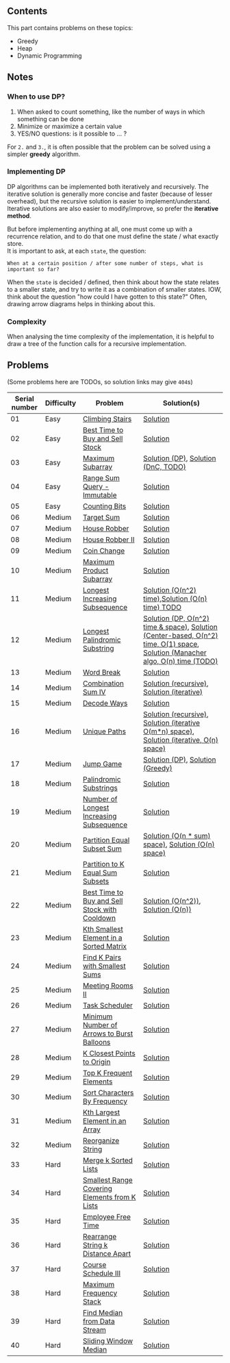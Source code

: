 ## Contents

This part contains problems on these topics:
- Greedy
- Heap
- Dynamic Programming


## Notes

### When to use DP?

1. When asked to count something, like the number of ways in which something can be done
1. Minimize or maximize a certain value
1. YES/NO questions: is it possible to ... ?

For `2.` and `3.`, it is often possible that the problem can be solved using a simpler **greedy** algorithm.

### Implementing DP

DP algorithms can be implemented both iteratively and recursively.
The iterative solution is generally more concise and faster (because of lesser overhead),
but the recursive solution is easier to implement/understand. Iterative solutions are also
easier to modify/improve, so prefer the **iterative method**.

But before implementing anything at all, one must come up with a recurrence relation, and to
do that one must define the state / what exactly store.  
It is important to ask, at each `state`, the question:
```
When at a certain position / after some number of steps, what is important so far?
```

When the `state` is decided / defined, then think about how the state relates to
a smaller state, and try to write it as a combination of smaller states.
IOW, think about the question "how could I have gotten to this state?"
Often, drawing arrow diagrams helps in thinking about this.


### Complexity

When analysing the time complexity of the implementation, it is helpful to draw a tree
of the function calls for a recursive implementation.

## Problems

(Some problems here are TODOs, so solution links may give `404`s)

|Serial number|Difficulty|Problem|Solution(s)|
|-|-|-|-|
|01|Easy|[Climbing Stairs](https://leetcode.com/problems/climbing-stairs/)|[Solution](/part-04/1_01_climbing-stairs.cpp)|
|02|Easy|[Best Time to Buy and Sell Stock](https://leetcode.com/problems/best-time-to-buy-and-sell-stock/)|[Solution](/part-04/1_02_best-time-to-buy-and-sell-stock.cpp)|
|03|Easy|[Maximum Subarray](https://leetcode.com/problems/maximum-subarray/)|[Solution (DP)](/part-04/1_03_maximum-subarray_dp.cpp), [Solution (DnC, TODO)](/part-04/1_03_maximum-subarray_dnc.cpp)|
|04|Easy|[Range Sum Query - Immutable](https://leetcode.com/problems/range-sum-query-immutable/)|[Solution](/part-04/1_04_range-sum-query---immutable.cpp)|
|05|Easy|[Counting Bits](https://leetcode.com/problems/counting-bits/)|[Solution](/part-04/1_05_counting-bits.cpp)|
|06|Medium|[Target Sum](https://leetcode.com/problems/target-sum/)|[Solution](/part-04/2_06_target-sum.cpp)|
|07|Medium|[House Robber](https://leetcode.com/problems/house-robber/)|[Solution](/part-04/2_07_house-robber.cpp)|
|08|Medium|[House Robber II](https://leetcode.com/problems/house-robber-ii/)|[Solution](/part-04/2_08_house-robber-ii.cpp)|
|09|Medium|[Coin Change](https://leetcode.com/problems/coin-change/)|[Solution](/part-04/2_09_coin-change.cpp)|
|10|Medium|[Maximum Product Subarray](https://leetcode.com/problems/maximum-product-subarray/)|[Solution](/part-04/2_10_maximum-product-subarray.cpp)|
|11|Medium|[Longest Increasing Subsequence](https://leetcode.com/problems/longest-increasing-subsequence/)|[Solution (O(n^2) time)](/part-04/2_11_longest-increasing-subsequence_basic.cpp),[Solution (O(n) time) TODO](/part-04/2_11_longest-increasing-subsequence_followup.cpp)|
|12|Medium|[Longest Palindromic Substring](https://leetcode.com/problems/longest-palindromic-substring/)|[Solution (DP, O(n^2) time & space)](/part-04/2_12_longest-palindromic-substring_dp.cpp), [Solution (Center-based, O(n^2) time, O(1) space](/part-04/2_12_longest-palindromic-substring_center.cpp), [Solution (Manacher algo, O(n) time (TODO)](/part-04/2_12_longest-palindromic-substring_manacher.cpp)|
|13|Medium|[Word Break](https://leetcode.com/problems/word-break/)|[Solution](/part-04/2_13_word-break.cpp)|
|14|Medium|[Combination Sum IV](https://leetcode.com/problems/combination-sum-iv/)|[Solution (recursive)](/part-04/2_14_combination-sum-iv_recursive.cpp), [Solution (iterative)](/part-04/2_14_combination-sum-iv_iterative.cpp)|
|15|Medium|[Decode Ways](https://leetcode.com/problems/decode-ways/)|[Solution](/part-04/2_15_decode-ways.cpp)|
|16|Medium|[Unique Paths](https://leetcode.com/problems/unique-paths/)|[Solution (recursive)](/part-04/2_16_unique-paths_recursive.cpp), [Solution (iterative O(m*n) space)](/part-04/2_16_unique-paths_iterative.cpp), [Solution (iterative, O(n) space)](/part-04/2_16_unique-paths_iterative-low-space.cpp)|
|17|Medium|[Jump Game](https://leetcode.com/problems/jump-game/)|[Solution (DP)](/part-04/2_17_jump-game_dp.cpp), [Solution (Greedy)](/part-04/2_17_jump-game_greedy.cpp)|
|18|Medium|[Palindromic Substrings](https://leetcode.com/problems/palindromic-substrings/)|[Solution](/part-04/2_18_palindromic-substrings.cpp)|
|19|Medium|[Number of Longest Increasing Subsequence](https://leetcode.com/problems/number-of-longest-increasing-subsequence/)|[Solution](/part-04/2_19_number-of-longest-increasing-subsequence.cpp)|
|20|Medium|[Partition Equal Subset Sum](https://leetcode.com/problems/partition-equal-subset-sum/)|[Solution (O(n * sum) space)](/part-04/2_20_partition-equal-subset-sum_high-space.cpp), [Solution (O(n) space)](/part-04/2_20_partition-equal-subset-sum_low-space.cpp)|
|21|Medium|[Partition to K Equal Sum Subsets](https://leetcode.com/problems/partition-to-k-equal-sum-subsets/)|[Solution](/part-04/2_21_partition-to-k-equal-sum-subsets.cpp)|
|22|Medium|[Best Time to Buy and Sell Stock with Cooldown](https://leetcode.com/problems/best-time-to-buy-and-sell-stock-with-cooldown/)|[Solution (O(n^2))](/part-04/2_22_best-time-to-buy-and-sell-stock-with-cooldown_on2.cpp), [Solution (O(n))](/part-04/2_22_best-time-to-buy-and-sell-stock-with-cooldown_on.cpp)|
|23|Medium|[Kth Smallest Element in a Sorted Matrix](https://leetcode.com/problems/kth-smallest-element-in-a-sorted-matrix/)|[Solution](/part-04/2_23_kth-smallest-element-in-a-sorted-matrix.cpp)|
|24|Medium|[Find K Pairs with Smallest Sums](https://leetcode.com/problems/find-k-pairs-with-smallest-sums/)|[Solution](/part-04/2_24_find-k-pairs-with-smallest-sums.cpp)|
|25|Medium|[Meeting Rooms II](https://leetcode.com/problems/meeting-rooms-ii/)|[Solution](/part-04/2_25_meeting-rooms-ii.cpp)|
|26|Medium|[Task Scheduler](https://leetcode.com/problems/task-scheduler/)|[Solution](/part-04/2_26_task-scheduler.cpp)|
|27|Medium|[Minimum Number of Arrows to Burst Balloons](https://leetcode.com/problems/minimum-number-of-arrows-to-burst-balloons/)|[Solution](/part-04/2_27_minimum-number-of-arrows-to-burst-balloons.cpp)|
|28|Medium|[K Closest Points to Origin](https://leetcode.com/problems/k-closest-points-to-origin/)|[Solution](/part-04/2_28_k-closest-points-to-origin.cpp)|
|29|Medium|[Top K Frequent Elements](https://leetcode.com/problems/top-k-frequent-elements/)|[Solution](/part-04/2_29_top-k-frequent-elements.cpp)|
|30|Medium|[Sort Characters By Frequency](https://leetcode.com/problems/sort-characters-by-frequency/)|[Solution](/part-04/2_30_sort-characters-by-frequency.cpp)|
|31|Medium|[Kth Largest Element in an Array](https://leetcode.com/problems/kth-largest-element-in-an-array/)|[Solution](/part-04/2_31_kth-largest-element-in-an-array.cpp)|
|32|Medium|[Reorganize String](https://leetcode.com/problems/reorganize-string/)|[Solution](/part-04/2_32_reorganize-string.cpp)|
|33|Hard|[Merge k Sorted Lists](https://leetcode.com/problems/merge-k-sorted-lists/)|[Solution](/part-04/3_33_merge-k-sorted-lists.cpp)|
|34|Hard|[Smallest Range Covering Elements from K Lists](https://leetcode.com/problems/smallest-range-covering-elements-from-k-lists/)|[Solution](/part-04/3_34_smallest-range-covering-elements-from-k-lists.cpp)|
|35|Hard|[Employee Free Time](https://leetcode.com/problems/employee-free-time/)|[Solution](/part-04/3_35_employee-free-time.cpp)|
|36|Hard|[Rearrange String k Distance Apart](https://leetcode.com/problems/rearrange-string-k-distance-apart)|[Solution](/part-04/3_36_rearrange-string-k-distance-apart.cpp)|
|37|Hard|[Course Schedule III](https://leetcode.com/problems/course-schedule-iii/)|[Solution](/part-04/3_37_course-schedule-iii.cpp)|
|38|Hard|[Maximum Frequency Stack](https://leetcode.com/problems/maximum-frequency-stack/)|[Solution](/part-04/3_38_maximum-frequency-stack.cpp)|
|39|Hard|[Find Median from Data Stream](https://leetcode.com/problems/find-median-from-data-stream/)|[Solution](/part-04/3_39_find-median-from-data-stream.cpp)|
|40|Hard|[Sliding Window Median](https://leetcode.com/problems/sliding-window-median/)|[Solution](/part-04/3_40_sliding-window-median.cpp)|
